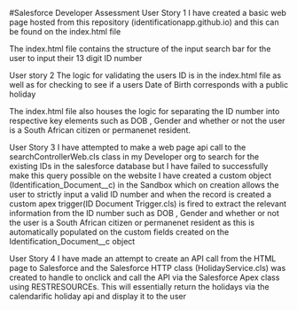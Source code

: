 #Salesforce Developer Assessment
User Story 1
I have created a basic web page hosted from this repository (identificationapp.github.io) and this can be found on the index.html file 

The index.html file contains the structure of the input search bar for the user to input their 13 digit ID number

User story 2
The logic for validating the users ID is in the index.html file as well as for checking to see if a users Date of Birth corresponds with a public holiday

The index.html file also houses the logic for separating the ID number into respective key elements such as DOB , Gender and whether or not the user is a South African citizen or permanenet resident. 

User Story 3
I have attempted to make a web page api call to the searchControllerWeb.cls class in my Developer org to search for the existing IDs in the salesforce database but I have failed to successfully make this query possible on the website
I have created a custom object (Identification_Document__c) in the Sandbox which on creation allows the user to strictly input a valid ID number and when the record is created a custom apex trigger(ID Document Trigger.cls) is fired to extract the relevant information from the ID number such as DOB , Gender and whether or not the user is a South African citizen or permanenet resident as this is automatically populated on the custom fields created on the Identification_Document__c object

User Story 4 
I have made an attempt to create an API call from the HTML page to Salesforce and the Salesforce HTTP class (HolidayService.cls) was created to handle to onclick and call the API via the Salesforce Apex class using RESTRESOURCEs. This will essentially return the holidays via the calendarific holiday api and display it to the user
